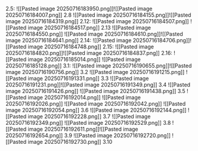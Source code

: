 2.5:
![[Pasted image 20250716183950.png]]![[Pasted image 20250716184007.png]]
2.8
![[Pasted image 20250716184155.png]]![[Pasted image 20250716184319.png]]
2.12:
![[Pasted image 20250716184507.png]]
![[Pasted image 20250716184517.png]]
2.13
![[Pasted image 20250716184550.png]]
![[Pasted image 20250716184610.png]]![[Pasted image 20250716184641.png]]
2.14:
![[Pasted image 20250716184706.png]]![[Pasted image 20250716184748.png]]
2.15:
![[Pasted image 20250716184820.png]]![[Pasted image 20250716184837.png]]
2.16:
![[Pasted image 20250716185014.png]]
![[Pasted image 20250716185128.png]]
3.1:
![[Pasted image 20250716190655.png]]![[Pasted image 20250716190756.png]]
3.2
![[Pasted image 20250716191215.png]]
![[Pasted image 20250716191331.png]]
3.3
![[Pasted image 20250716191231.png]]![[Pasted image 20250716191349.png]]
3.4
![[Pasted image 20250716191426.png]]
![[Pasted image 20250716191438.png]]
3.5
![[Pasted image 20250716192014.png]]
![[Pasted image 20250716192026.png]]
![[Pasted image 20250716192042.png]]
![[Pasted image 20250716192054.png]]
3.6
![[Pasted image 20250716192144.png]]
![[Pasted image 20250716192228.png]]
3.7
![[Pasted image 20250716192349.png]]
![[Pasted image 20250716192529.png]]
3.8
![[Pasted image 20250716192611.png]]![[Pasted image 20250716192654.png]]
3.9
![[Pasted image 20250716192720.png]]
![[Pasted image 20250716192730.png]]
3.10
